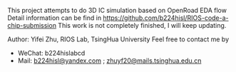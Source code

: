 This project attempts to do 3D IC simulation based on OpenRoad EDA flow
Detail information can be find in https://github.com/b224hisl/RIOS-code-a-chip-submission
This work is not completely finished, I will keep updating.

Author: Yifei Zhu, RIOS Lab, TsingHua University
Feel free to contact me by
 - WeChat: b224hislabcd
 - Mail: b224hisl@yandex.com ; zhuyf20@mails.tsinghua.edu.cn